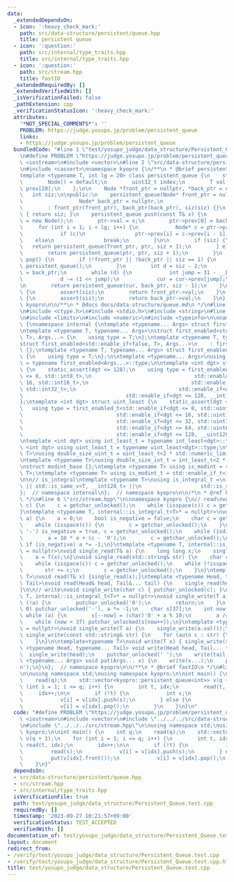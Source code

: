```yaml
---
data:
  _extendedDependsOn:
  - icon: ':heavy_check_mark:'
    path: src/data-structure/persistent/queue.hpp
    title: persistent queue
  - icon: ':question:'
    path: src/internal/type_traits.hpp
    title: src/internal/type_traits.hpp
  - icon: ':question:'
    path: src/stream.hpp
    title: fastIO
  _extendedRequiredBy: []
  _extendedVerifiedWith: []
  _isVerificationFailed: false
  _pathExtension: cpp
  _verificationStatusIcon: ':heavy_check_mark:'
  attributes:
    '*NOT_SPECIAL_COMMENTS*': ''
    PROBLEM: https://judge.yosupo.jp/problem/persistent_queue
    links:
    - https://judge.yosupo.jp/problem/persistent_queue
  bundledCode: "#line 1 \"test/yosupo_judge/data_structure/Persistent_Queue.test.cpp\"\
    \n#define PROBLEM \"https://judge.yosupo.jp/problem/persistent_queue\"\n#include\
    \ <iostream>\n#include <vector>\n#line 2 \"src/data-structure/persistent/queue.hpp\"\
    \n#include <cassert>\nnamespace kyopro {\n/**\n * @brief persistent queue\n */\n\
    template <typename T, int lg = 20> class persistent_queue {\n    struct Node {\n\
    \        Node() = default;\n        uint32_t index;\n        T val;\n        Node*\
    \ prev[20];\n    };\n\n    Node *front_ptr = nullptr, *back_ptr = nullptr;\n \
    \   int siz;\n\npublic:\n    persistent_queue(Node* front_ptr = nullptr,\n   \
    \                  Node* back_ptr = nullptr,\n                     int siz = 0)\n\
    \        : front_ptr(front_ptr), back_ptr(back_ptr), siz(siz) {}\n    bool empty()\
    \ { return siz; }\n    persistent_queue push(const T& x) {\n        Node* ptr\
    \ = new Node();\n        ptr->val = x;\n        ptr->prev[0] = back_ptr;\n   \
    \     for (int i = 1; i < lg; i++) {\n            Node* c = ptr->prev[i - 1];\n\
    \            if (c)\n                ptr->prev[i] = c->prev[i - 1];\n        \
    \    else\n                break;\n        }\n\n        if (siz) {\n         \
    \   return persistent_queue(front_ptr, ptr, siz + 1);\n        } else {\n    \
    \        return persistent_queue(ptr, ptr, siz + 1);\n        }\n    }\n    persistent_queue\
    \ pop() {\n        if (!front_ptr || !back_ptr || siz == 1) {\n            return\
    \ persistent_queue();\n        }\n        int d = siz - 2;\n        Node* cur\
    \ = back_ptr;\n        while (d) {\n            int jump = 31 - __builtin_clz(d);\n\
    \            d -= (1 << jump);\n            cur = cur->prev[jump];\n        }\n\
    \n        return persistent_queue(cur, back_ptr, siz - 1);\n    }\n\n    T front()\
    \ {\n        assert(siz);\n        return front_ptr->val;\n    }\n    T back()\
    \ {\n        assert(siz);\n        return back_ptr->val;\n    }\n};\n};  // namespace\
    \ kyopro\n\n/**\n * @docs docs/data-structure/queue.md\n */\n#line 2 \"src/stream.hpp\"\
    \n#include <ctype.h>\n#include <stdio.h>\n#include <string>\n#line 3 \"src/internal/type_traits.hpp\"\
    \n#include <limits>\n#include <numeric>\n#include <typeinfo>\n\nnamespace kyopro\
    \ {\nnamespace internal {\ntemplate <typename... Args> struct first_enabled {};\n\
    \ntemplate <typename T, typename... Args>\nstruct first_enabled<std::enable_if<true,\
    \ T>, Args...> {\n    using type = T;\n};\ntemplate <typename T, typename... Args>\n\
    struct first_enabled<std::enable_if<false, T>, Args...>\n    : first_enabled<Args...>\
    \ {};\ntemplate <typename T, typename... Args> struct first_enabled<T, Args...>\
    \ {\n    using type = T;\n};\n\ntemplate <typename... Args>\nusing first_enabled_t\
    \ = typename first_enabled<Args...>::type;\n\ntemplate <int dgt> struct int_least\
    \ {\n    static_assert(dgt <= 128);\n    using type = first_enabled_t<std::enable_if<dgt\
    \ <= 8, std::int8_t>,\n                                 std::enable_if<dgt <=\
    \ 16, std::int16_t>,\n                                 std::enable_if<dgt <= 32,\
    \ std::int32_t>,\n                                 std::enable_if<dgt <= 64, std::int64_t>,\n\
    \                                 std::enable_if<dgt <= 128, __int128_t> >;\n\
    };\ntemplate <int dgt> struct uint_least {\n    static_assert(dgt <= 128);\n \
    \   using type = first_enabled_t<std::enable_if<dgt <= 8, std::uint8_t>,\n   \
    \                              std::enable_if<dgt <= 16, std::uint16_t>,\n   \
    \                              std::enable_if<dgt <= 32, std::uint32_t>,\n   \
    \                              std::enable_if<dgt <= 64, std::uint64_t>,\n   \
    \                              std::enable_if<dgt <= 128, __uint128_t> >;\n};\n\
    \ntemplate <int dgt> using int_least_t = typename int_least<dgt>::type;\ntemplate\
    \ <int dgt> using uint_least_t = typename uint_least<dgt>::type;\n\ntemplate <typename\
    \ T>\nusing double_size_uint_t = uint_least_t<2 * std::numeric_limits<T>::digits>;\n\
    \ntemplate <typename T>\nusing double_size_int_t = int_least_t<2 * std::numeric_limits<T>::digits>;\n\
    \nstruct modint_base {};\ntemplate <typename T> using is_modint = std::is_base_of<modint_base,\
    \ T>;\ntemplate <typename T> using is_modint_t = std::enable_if_t<is_modint<T>::value>;\n\
    \n\n// is_integral\ntemplate <typename T>\nusing is_integral_t =\n    std::enable_if_t<std::is_integral_v<T>\
    \ || std::is_same_v<T, __int128_t> ||\n                   std::is_same_v<T, __uint128_t>>;\n\
    };  // namespace internal\n};  // namespace kyopro\n\n/*\n * @ref https://qiita.com/kazatsuyu/items/f8c3b304e7f8b35263d8\n\
    \ */\n#line 6 \"src/stream.hpp\"\n\nnamespace kyopro {\n// read\nvoid single_read(char&\
    \ c) {\n    c = getchar_unlocked();\n    while (isspace(c)) c = getchar_unlocked();\n\
    }\ntemplate <typename T, internal::is_integral_t<T>* = nullptr>\nvoid single_read(T&\
    \ a) {\n    a = 0;\n    bool is_negative = false;\n    char c = getchar_unlocked();\n\
    \    while (isspace(c)) {\n        c = getchar_unlocked();\n    }\n    if (c ==\
    \ '-') is_negative = true, c = getchar_unlocked();\n    while (isdigit(c)) {\n\
    \        a = 10 * a + (c - '0');\n        c = getchar_unlocked();\n    }\n   \
    \ if (is_negative) a *= -1;\n}\ntemplate <typename T, internal::is_modint_t<T>*\
    \ = nullptr>\nvoid single_read(T& a) {\n    long long x;\n    single_read(x);\n\
    \    a = T(x);\n}\nvoid single_read(std::string& str) {\n    char c = getchar_unlocked();\n\
    \    while (isspace(c)) c = getchar_unlocked();\n    while (!isspace(c)) {\n \
    \       str += c;\n        c = getchar_unlocked();\n    }\n}\ntemplate<typename\
    \ T>\nvoid read(T& x) {single_read(x);}\ntemplate <typename Head, typename...\
    \ Tail>\nvoid read(Head& head, Tail&... tail) {\n    single_read(head), read(tail...);\n\
    }\n\n// write\nvoid single_write(char c) { putchar_unlocked(c); }\ntemplate <typename\
    \ T, internal::is_integral_t<T>* = nullptr>\nvoid single_write(T a) {\n    if\
    \ (!a) {\n        putchar_unlocked('0');\n        return;\n    }\n    if (a <\
    \ 0) putchar_unlocked('-'), a *= -1;\n    char s[37];\n    int now = 37;\n   \
    \ while (a) {\n        s[--now] = (char)'0' + a % 10;\n        a /= 10;\n    }\n\
    \    while (now < 37) putchar_unlocked(s[now++]);\n}\ntemplate <typename T, internal::is_modint_t<T>*\
    \ = nullptr>\nvoid single_write(T a) {\n    single_write(a.val());\n}\n\nvoid\
    \ single_write(const std::string& str) {\n    for (auto c : str) {\n        putchar_unlocked(c);\n\
    \    }\n}\n\ntemplate<typename T>\nvoid write(T x) { single_write(x); }\ntemplate\
    \ <typename Head, typename... Tail> void write(Head head, Tail... tail) {\n  \
    \  single_write(head);\n    putchar_unlocked(' ');\n    write(tail...);\n}\ntemplate\
    \ <typename... Args> void put(Args... x) {\n    write(x...);\n    putchar_unlocked('\\\
    n');\n}\n};  // namespace kyopro\n\n/**\n * @brief fastIO\n */\n#line 6 \"test/yosupo_judge/data_structure/Persistent_Queue.test.cpp\"\
    \n\nusing namespace std;\nusing namespace kyopro;\n\nint main() {\n    int q;\n\
    \    read(q);\n    std::vector<kyopro::persistent_queue<int>> v(q + 1);\n    for\
    \ (int i = 1; i <= q; i++) {\n        int t, idx;\n        read(t, idx);\n   \
    \     idx++;\n\n        if (!t) {\n            int s;\n            read(s);\n\
    \            v[i] = v[idx].push(s);\n        } else {\n            put(v[idx].front());\n\
    \            v[i] = v[idx].pop();\n        }\n    }\n}\n"
  code: "#define PROBLEM \"https://judge.yosupo.jp/problem/persistent_queue\"\n#include\
    \ <iostream>\n#include <vector>\n#include \"../../../src/data-structure/persistent/queue.hpp\"\
    \n#include \"../../../src/stream.hpp\"\n\nusing namespace std;\nusing namespace\
    \ kyopro;\n\nint main() {\n    int q;\n    read(q);\n    std::vector<kyopro::persistent_queue<int>>\
    \ v(q + 1);\n    for (int i = 1; i <= q; i++) {\n        int t, idx;\n       \
    \ read(t, idx);\n        idx++;\n\n        if (!t) {\n            int s;\n   \
    \         read(s);\n            v[i] = v[idx].push(s);\n        } else {\n   \
    \         put(v[idx].front());\n            v[i] = v[idx].pop();\n        }\n\
    \    }\n}"
  dependsOn:
  - src/data-structure/persistent/queue.hpp
  - src/stream.hpp
  - src/internal/type_traits.hpp
  isVerificationFile: true
  path: test/yosupo_judge/data_structure/Persistent_Queue.test.cpp
  requiredBy: []
  timestamp: '2023-09-27 10:21:57+09:00'
  verificationStatus: TEST_ACCEPTED
  verifiedWith: []
documentation_of: test/yosupo_judge/data_structure/Persistent_Queue.test.cpp
layout: document
redirect_from:
- /verify/test/yosupo_judge/data_structure/Persistent_Queue.test.cpp
- /verify/test/yosupo_judge/data_structure/Persistent_Queue.test.cpp.html
title: test/yosupo_judge/data_structure/Persistent_Queue.test.cpp
---
```

